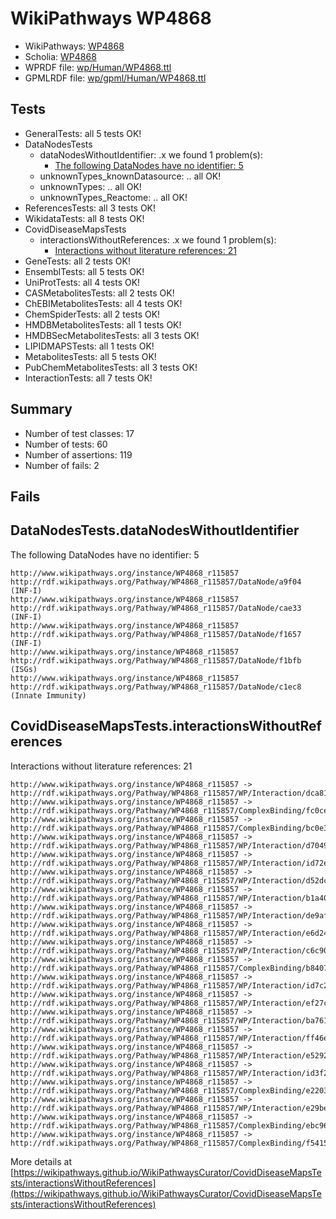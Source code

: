 # WikiPathways WP4868

* WikiPathways: [WP4868](https://identifiers.org/wikipathways:WP4868)
* Scholia: [WP4868](https://scholia.toolforge.org/wikipathways/WP4868)
* WPRDF file: [wp/Human/WP4868.ttl](../wp/Human/WP4868.ttl)
* GPMLRDF file: [wp/gpml/Human/WP4868.ttl](../wp/gpml/Human/WP4868.ttl)

## Tests
* GeneralTests: all 5 tests OK!
* DataNodesTests
    * dataNodesWithoutIdentifier: .x we found 1 problem(s):
        * [The following DataNodes have no identifier: 5](#d2d32fa4)
    * unknownTypes_knownDatasource: .. all OK!
    * unknownTypes: .. all OK!
    * unknownTypes_Reactome: .. all OK!
* ReferencesTests: all 3 tests OK!
* WikidataTests: all 8 tests OK!
* CovidDiseaseMapsTests
    * interactionsWithoutReferences: .x we found 1 problem(s):
        * [Interactions without literature references: 21](#9701cd01)
* GeneTests: all 2 tests OK!
* EnsemblTests: all 5 tests OK!
* UniProtTests: all 4 tests OK!
* CASMetabolitesTests: all 2 tests OK!
* ChEBIMetabolitesTests: all 4 tests OK!
* ChemSpiderTests: all 2 tests OK!
* HMDBMetabolitesTests: all 1 tests OK!
* HMDBSecMetabolitesTests: all 3 tests OK!
* LIPIDMAPSTests: all 1 tests OK!
* MetabolitesTests: all 5 tests OK!
* PubChemMetabolitesTests: all 3 tests OK!
* InteractionTests: all 7 tests OK!


## Summary

* Number of test classes: 17
* Number of tests: 60
* Number of assertions: 119
* Number of fails: 2

## Fails

<a name="d2d32fa4" />

## DataNodesTests.dataNodesWithoutIdentifier

The following DataNodes have no identifier: 5
```
http://www.wikipathways.org/instance/WP4868_r115857 http://rdf.wikipathways.org/Pathway/WP4868_r115857/DataNode/a9f04 (INF-I)
http://www.wikipathways.org/instance/WP4868_r115857 http://rdf.wikipathways.org/Pathway/WP4868_r115857/DataNode/cae33 (INF-I)
http://www.wikipathways.org/instance/WP4868_r115857 http://rdf.wikipathways.org/Pathway/WP4868_r115857/DataNode/f1657 (INF-I)
http://www.wikipathways.org/instance/WP4868_r115857 http://rdf.wikipathways.org/Pathway/WP4868_r115857/DataNode/f1bfb (ISGs)
http://www.wikipathways.org/instance/WP4868_r115857 http://rdf.wikipathways.org/Pathway/WP4868_r115857/DataNode/c1ec8 (Innate Immunity)
```

<a name="9701cd01" />

## CovidDiseaseMapsTests.interactionsWithoutReferences

Interactions without literature references: 21
```
http://www.wikipathways.org/instance/WP4868_r115857 -> http://rdf.wikipathways.org/Pathway/WP4868_r115857/WP/Interaction/dca81
http://www.wikipathways.org/instance/WP4868_r115857 -> http://rdf.wikipathways.org/Pathway/WP4868_r115857/ComplexBinding/fc0ce
http://www.wikipathways.org/instance/WP4868_r115857 -> http://rdf.wikipathways.org/Pathway/WP4868_r115857/ComplexBinding/bc0e3
http://www.wikipathways.org/instance/WP4868_r115857 -> http://rdf.wikipathways.org/Pathway/WP4868_r115857/WP/Interaction/d7049
http://www.wikipathways.org/instance/WP4868_r115857 -> http://rdf.wikipathways.org/Pathway/WP4868_r115857/WP/Interaction/id72e167d2
http://www.wikipathways.org/instance/WP4868_r115857 -> http://rdf.wikipathways.org/Pathway/WP4868_r115857/WP/Interaction/d52dc
http://www.wikipathways.org/instance/WP4868_r115857 -> http://rdf.wikipathways.org/Pathway/WP4868_r115857/WP/Interaction/b1a40
http://www.wikipathways.org/instance/WP4868_r115857 -> http://rdf.wikipathways.org/Pathway/WP4868_r115857/WP/Interaction/de9af
http://www.wikipathways.org/instance/WP4868_r115857 -> http://rdf.wikipathways.org/Pathway/WP4868_r115857/WP/Interaction/e6d24
http://www.wikipathways.org/instance/WP4868_r115857 -> http://rdf.wikipathways.org/Pathway/WP4868_r115857/WP/Interaction/c6c90
http://www.wikipathways.org/instance/WP4868_r115857 -> http://rdf.wikipathways.org/Pathway/WP4868_r115857/ComplexBinding/b8407
http://www.wikipathways.org/instance/WP4868_r115857 -> http://rdf.wikipathways.org/Pathway/WP4868_r115857/WP/Interaction/id7c297d34
http://www.wikipathways.org/instance/WP4868_r115857 -> http://rdf.wikipathways.org/Pathway/WP4868_r115857/WP/Interaction/ef27c
http://www.wikipathways.org/instance/WP4868_r115857 -> http://rdf.wikipathways.org/Pathway/WP4868_r115857/WP/Interaction/ba761
http://www.wikipathways.org/instance/WP4868_r115857 -> http://rdf.wikipathways.org/Pathway/WP4868_r115857/WP/Interaction/ff46e
http://www.wikipathways.org/instance/WP4868_r115857 -> http://rdf.wikipathways.org/Pathway/WP4868_r115857/WP/Interaction/e5292
http://www.wikipathways.org/instance/WP4868_r115857 -> http://rdf.wikipathways.org/Pathway/WP4868_r115857/WP/Interaction/id3f29720d
http://www.wikipathways.org/instance/WP4868_r115857 -> http://rdf.wikipathways.org/Pathway/WP4868_r115857/ComplexBinding/e2203
http://www.wikipathways.org/instance/WP4868_r115857 -> http://rdf.wikipathways.org/Pathway/WP4868_r115857/WP/Interaction/e29be
http://www.wikipathways.org/instance/WP4868_r115857 -> http://rdf.wikipathways.org/Pathway/WP4868_r115857/ComplexBinding/ebc96
http://www.wikipathways.org/instance/WP4868_r115857 -> http://rdf.wikipathways.org/Pathway/WP4868_r115857/ComplexBinding/f5415
```

More details at [https://wikipathways.github.io/WikiPathwaysCurator/CovidDiseaseMapsTests/interactionsWithoutReferences](https://wikipathways.github.io/WikiPathwaysCurator/CovidDiseaseMapsTests/interactionsWithoutReferences)

